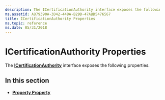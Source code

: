 ```yaml
---
description: The ICertificationAuthority interface exposes the following properties.
ms.assetid: A879390A-3D42-448A-B29D-47ABD5476567
title: ICertificationAuthority Properties
ms.topic: reference
ms.date: 05/31/2018
---
```


# ICertificationAuthority Properties

The [**ICertificationAuthority**](/windows/desktop/api/certenroll/nn-certenroll-icertificationauthority) interface exposes the following properties.

## In this section

-   [**Property Property**](/windows/desktop/api/Certenroll/nf-certenroll-icertificationauthority-get_property)

 

 



